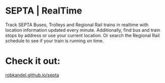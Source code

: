 # SEPTA | RealTime
Track SEPTA Buses, Trolleys and Regional Rail trains in realtime with location information updated every minute. Additionally, find bus and train stops by address or use your current location. Or search the Regional Rail schedule to see if your train is running on time.

# Check it out:
<a href="robkandel.github.io/septa">robkandel.github.io/septa</a>

